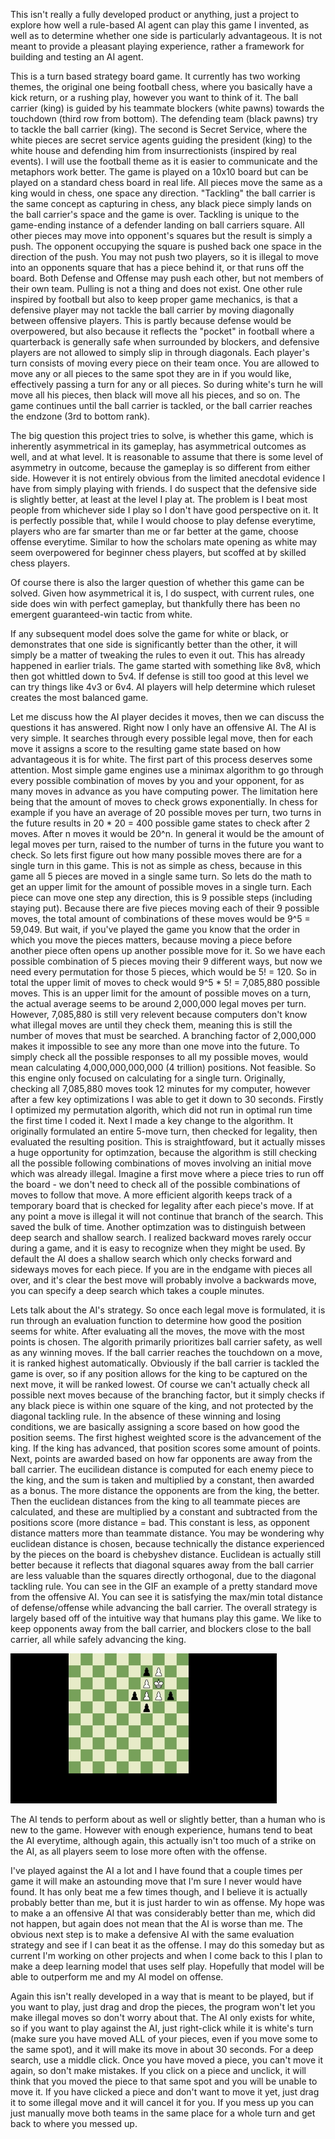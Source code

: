 This isn't really a fully developed product or anything, just a project to explore how well a rule-based AI agent can play this game I invented, as well as to determine whether one side is particularly advantageous. It is not meant to provide a pleasant playing experience, rather a framework for building and testing an AI agent. 

This is a turn based strategy board game. It currently has two working themes, the original one being football chess, where you basically have a kick return, or a rushing play, however you want to think of it. The ball carrier (king) is guided by his teammate blockers (white pawns) towards the touchdown (third row from bottom). The defending team (black pawns) try to tackle the ball carrier (king). The second is Secret Service, where the white pieces are secret service agents guiding the president (king) to the white house and defending him from insurrectionists (inspired by real events). I will use the football theme as it is easier to communicate and the metaphors work better. The game is played on a 10x10 board but can be played on a standard chess board in real life. All pieces move the same as a king would in chess, one space any direction. "Tackling" the ball carrier is the same concept as capturing in chess, any black piece simply lands on the ball carrier's space and the game is over. Tackling is unique to the game-ending instance of a defender landing on ball carriers square. All other pieces may move into opponent's squares but the result is simply a push. The opponent occupying the square is pushed back one space in the direction of the push. You may not push two players, so it is illegal to move into an opponents square that has a piece behind it, or that runs off the board. Both Defense and Offense may push each other, but not members of their own team. Pulling is not a thing and does not exist. One other rule inspired by football but also to keep proper game mechanics, is that a defensive player may not tackle the ball carrier by moving diagonally between offensive players. This is partly because defense would be overpowered, but also because it reflects the "pocket" in football where a quarterback is generally safe when surrounded by blockers, and defensive players are not allowed to simply slip in through diagonals. Each player's turn consists of moving every piece on their team once. You are allowed to move any or all pieces to the same spot they are in if you would like, effectively passing a turn for any or all pieces. So during white's turn he will move all his pieces, then black will move all his pieces, and so on. The game continues until the ball carrier is tackled, or the ball carrier reaches the endzone (3rd to bottom rank). 


The big question this project tries to solve, is whether this game, which is inherently asymmetrical in its gameplay, has asymmetrical outcomes as well, and at what level. It is reasonable to assume that there is some level of asymmetry in outcome, because the gameplay is so different from either side. However it is not entirely obvious from the limited anecdotal evidence I have from simply playing with friends. I do suspect that the defensive side is slightly better, at least at the level I play at. The problem is I beat most people from whichever side I play so I don't have good perspective on it. It is perfectly possible that, while I would choose to play defense everytime, players who are far smarter than me or far better at the game, choose offense everytime. Similar to how the scholars mate opening as white may seem overpowered for beginner chess players, but scoffed at by skilled chess players.

Of course there is also the larger question of whether this game can be solved. Given how asymmetrical it is, I do suspect, with current rules, one side does win with perfect gameplay, but thankfully there has been no emergent guaranteed-win tactic from white.

If any subsequent model does solve the game for white or black, or demonstrates that one side is significantly better than the other, it will simply be a matter of tweaking the rules to even it out. This has already happened in earlier trials. The game started with something like 8v8, which then got whittled down to 5v4. If defense is still too good at this level we can try things like 4v3 or 6v4. AI players will help determine which ruleset creates the most balanced game.


Let me discuss how the AI player decides it moves, then we can discuss the questions it has answered. Right now I only have an offensive AI. The AI is very simple. It searches through every possible legal move, then for each move it assigns a score to the resulting game state based on how advantageous it is for white. The first part of this process deserves some attention. Most simple game engines use a minimax algorithm to go through every possible combination of moves by you and your opponent, for as many moves in advance as you have computing power. The limitation here being that the amount of moves to check grows exponentially. In chess for example if you have an average of 20 possible moves per turn, two turns in the future results in 20 * 20 = 400 possible game states to check after 2 moves. After n moves it would be 20^n. In general it would be the amount of legal moves per turn, raised to the number of turns in the future you want to check. So lets first figure out how many possible moves there are for a single turn in this game. This is not as simple as chess, because in this game all 5 pieces are moved in a single same turn. So lets do the math to get an upper limit for the amount of possible moves in a single turn. Each piece can move one step any direction, this is 9 possible steps (including staying put). Because there are five pieces moving each of their 9 possible moves, the total amount of combinations of these moves would be 9^5 = 59,049. But wait, if you've played the game you know that the order in which you move the pieces matters, because moving a piece before another piece often opens up another possible move for it. So we have each possible combination of 5 pieces moving their 9 different ways, but now we need every permutation for those 5 pieces, which would be 5! = 120. So in total the upper limit of moves to check would 9^5 * 5! = 7,085,880 possible moves. This is an upper limit for the amount of possible moves on a turn, the actual average seems to be around 2,000,000 legal moves per turn. However, 7,085,880 is still very relevent because computers don't know what illegal moves are until they check them, meaning this is still the number of moves that must be searched. A branching factor of 2,000,000 makes it impossible to see any more than one move into the future. To simply check all the possible responses to all my possible moves, would mean calculating 4,000,000,000,000 (4 trillion) positions. Not feasible. So this engine only focused on calculating for a single turn. Originally, checking all 7,085,880 moves took 12 minutes for my computer, however after a few key optimizations I was able to get it down to 30 seconds. Firstly I optimized my permutation algorith, which did not run in optimal run time the first time I coded it. Next I made a key change to the algorithm. It originally formulated an entire 5-move turn, then checked for legality, then evaluated the resulting position. This is straightfoward, but it actually misses a huge opportunity for optimzation, because the algorithm is still checking all the possible following combinations of moves involving an initial move which was already illegal. Imagine a first move where a piece tries to run off the board - we don't need to check all of the possible combinations of moves to follow that move. A more efficient algorith keeps track of a temporary board that is checked for legality after each piece's move. If at any point a move is illegal it will not continue that branch of the search. This saved the bulk of time. Another optimzation was to distinguish between deep search and shallow search. I realized backward moves rarely occur during a game, and it is easy to recognize when they might be used. By default the AI does a shallow search which only checks forward and sideways moves for each piece. If you are in the endgame with pieces all over, and it's clear the best move will probably involve a backwards move, you can specify a deep search which takes a couple minutes. 

Lets talk about the AI's strategy. So once each legal move is formulated, it is run through an evaluation function to determine how good the position seems for white. After evaluating all the moves, the move with the most points is chosen. The algorith primarily prioritizes ball carrier safety, as well as any winning moves. If the ball carrier reaches the touchdown on a move, it is ranked highest automatically. Obviously if the ball carrier is tackled the game is over, so if any position allows for the king to be captured on the next move, it will be ranked lowest. Of course we can't actually check all possible next moves because of the branching factor, but it simply checks if any black piece is within one square of the king, and not protected by the diagonal tackling rule. In the absence of these winning and losing conditions, we are basically assigning a score based on how good the position seems. The first highest weighted score is the advancement of the king. If the king has advanced, that position scores some amount of points. Next, points are awarded based on how far opponents are away from the ball carrier. The eucilidean distance is computed for each enemy piece to the king, and the sum is taken and multiplied by a constant, then awarded as a bonus. The more distance the opponents are from the king, the better. Then the euclidean distances from the king to all teammate pieces are calculated, and these are multiplied by a constant and subtracted from the positions score (more distance = bad. This constant is less, as opponent distance matters more than teammate distance. You may be wondering why euclidean distance is chosen, because technically the distance experienced by the pieces on the board is chebyshev distance. Euclidean is actually still better because it reflects that diagonal squares away from the ball carrier are less valuable than the squares directly orthogonal, due to the diagonal tackling rule. You can see in the GIF an example of a pretty standard move from the offensive AI. You can see it is satisfying the max/min total distance of defense/offense while advancing the ball carrier. The overall strategy is largely based off of the intuitive way that humans play this game. We like to keep opponents away from the ball carrier, and blockers close to the ball carrier, all while safely advancing the king. 



![Gameplay Demo](AgentDemo.gif)

The AI tends to perform about as well or slightly better, than a human who is new to the game. However with enough experience, humans tend to beat the AI everytime, although again, this actually isn't too much of a strike on the AI, as all players seem to lose more often with the offense. 

I've played against the AI a lot and I have found that a couple times per game it will make an astounding move that I'm sure I never would have found. It has only beat me a few times though, and I believe it is actually probably better than me, but it is just harder to win as offense. My hope was to make a an offensive AI that was considerably better than me, which did not happen, but again does not mean that the AI is worse than me. The obvious next step is to make a defensive AI with the same evaluation strategy and see if I can beat it as the offense. I may do this someday but as current I'm working on other projects and when I come back to this I plan to make a deep learning model that uses self play. Hopefully that model will be able to outperform me and my AI model on offense. 

Again this isn't really developed in a way that is meant to be played, but if you want to play, just drag and drop the pieces, the program won't let you make illegal moves so don't worry about that. The AI only exists for white, so if you want to play against the AI, just right-click while it is white's turn (make sure you have moved ALL of your pieces, even if you move some to the same spot), and it will make its move in about 30 seconds. For a deep search, use a middle click. Once you have moved a piece, you can't move it again, so don't make mistakes. If you click on a piece and unclick, it will think that you moved the piece to that same spot and you will be unable to move it. If you have clicked a piece and don't want to move it yet, just drag it to some illegal move and it will cancel it for you. If you mess up you can just manually move both teams in the same place for a whole turn and get back to where you messed up. 


